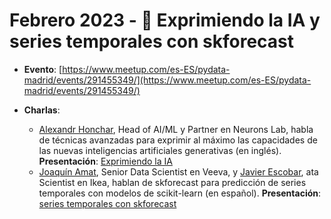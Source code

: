 # Febrero 2023 - 🧙 Exprimiendo la IA y series temporales con skforecast

- **Evento**: [https://www.meetup.com/es-ES/pydata-madrid/events/291455349/](https://www.meetup.com/es-ES/pydata-madrid/events/291455349/)

- **Charlas**:
  - [Alexandr Honchar](https://www.linkedin.com/in/alexandr-honchar/), Head of AI/ML y Partner en Neurons Lab, habla de técnicas avanzadas para exprimir al máximo las capacidades de las nuevas inteligencias artificiales generativas (en inglés). **Presentación**: [Exprimiendo la IA](Exprimiendo%20la%20IA%20-%20PyData%20Madrid.pdf)
  - [Joaquín Amat](https://www.linkedin.com/in/joaquin-amat-rodrigo/), Senior Data Scientist en Veeva, y [Javier Escobar](https://www.linkedin.com/in/javier-escobar-ortiz-3a9688111/), ata Scientist en Ikea, hablan de skforecast para predicción de series temporales con modelos de scikit-learn (en español). **Presentación**: [series temporales con skforecast](Series%20temporales%20con%20skforecast%20-%20PyData%20Madrid.pdf)
